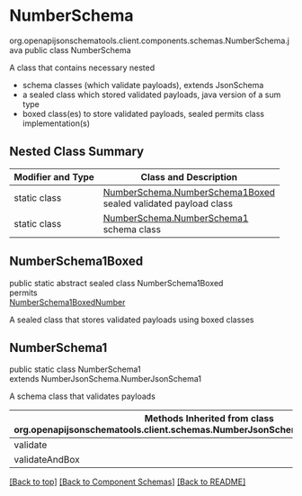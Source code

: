 # NumberSchema
org.openapijsonschematools.client.components.schemas.NumberSchema.java
public class NumberSchema

A class that contains necessary nested
- schema classes (which validate payloads), extends JsonSchema
- a sealed class which stored validated payloads, java version of a sum type
- boxed class(es) to store validated payloads, sealed permits class implementation(s)

## Nested Class Summary
| Modifier and Type | Class and Description |
| ----------------- | ---------------------- |
| static class | [NumberSchema.NumberSchema1Boxed](#numberschema1boxed)<br> sealed validated payload class |
| static class | [NumberSchema.NumberSchema1](#numberschema1)<br> schema class |

## NumberSchema1Boxed
public static abstract sealed class NumberSchema1Boxed<br>
permits<br>
[NumberSchema1BoxedNumber](#numberschema1boxednumber)

A sealed class that stores validated payloads using boxed classes

## NumberSchema1
public static class NumberSchema1<br>
extends NumberJsonSchema.NumberJsonSchema1

A schema class that validates payloads

| Methods Inherited from class org.openapijsonschematools.client.schemas.NumberJsonSchema.NumberJsonSchema1 |
| ------------------------------------------------------------------ |
| validate                                                           |
| validateAndBox                                                     |

[[Back to top]](#top) [[Back to Component Schemas]](../../../README.md#Component-Schemas) [[Back to README]](../../../README.md)
